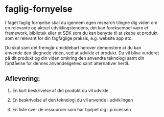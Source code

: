 # faglig-fornyelse

I faget faglig fornyelse skal du igennem egen research tilegne dig viden om en relevante og aktuel udviklingstendens, det kan foreksempel være et framework, bibliotek eller et SDK som du kan benytte til at skabe et produkt som er relevant for din fagfaglige praksis, e.g. website app etc.

Du skal som det fremgår umiddebart herover demonstere at du kan anvende den tilegnede viden, ved at udvikle et produkt. Du vil blive vurderet på dit produkt og din viden omkring den anvendte teknologi samt din forståelse for dennes anvendeligehed samt alternativer hertil. 

## Aflevering:

1. En kort beskrivelse af det produkt du vil udvikle

2. En beskrivelse af den teknologi du vil anvende i udviklingen

3. En liste over de ressourcer som har hjulpet dig i processen
